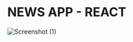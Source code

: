 # NEWS APP - REACT
![Screenshot (1)](https://github.com/srisaigembali/NewsApp-React/assets/70004293/d66af87c-c774-47dd-8dec-926013b8a151)
